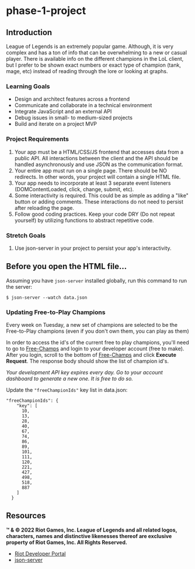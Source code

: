 # phase-1-project

## Introduction
League of Legends is an extremely popular game. Although, it is very complex and has a ton of info that can be overwhelming to a new or casual player.  There is available info on the different champions in the LoL client, but I prefer to be shown exact numbers or exact type of champion (tank, mage, etc) instead of reading through the lore or looking at graphs.

### Learning Goals
- Design and architect features across a frontend
- Communicate and collaborate in a technical environment
- Integrate JavaScript and an external API
- Debug issues in small- to medium-sized projects
- Build and iterate on a project MVP

### Project Requirements
1. Your app must be a HTML/CSS/JS frontend that accesses data from a public API. All interactions between the client and the API should be handled asynchronously and use JSON as the communication format.
2. Your entire app must run on a single page. There should be NO redirects. In other words, your project will contain a single HTML file.
3. Your app needs to incorporate at least 3 separate event listeners (DOMContentLoaded, click, change, submit, etc).
4. Some interactivity is required. This could be as simple as adding a "like" button or adding comments. These interactions do not need to persist after reloading the page.
5. Follow good coding practices. Keep your code DRY (Do not repeat yourself) by utilizing functions to abstract repetitive code.

### Stretch Goals
1. Use json-server in your project to persist your app's interactivity.

## Before you open the HTML file...
Assuming you have `json-server` installed globally, run this command to run the server:

```console
$ json-server --watch data.json
```

### Updating Free-to-Play Champions
Every week on Tuesday, a new set of champions are selected to be the Free-to-Play champions (even if you don't own them, you can play as them)

In order to access the id's of the current free to play champions, you'll need to go to [Free-Champs][] and login to your developer account (free to make). After you login, scroll to the bottom of [Free-Champs][] and click **Execute Request**. The response body should show the list of champion id's.

[Free-Champs]: https://developer.riotgames.com/apis#champion-v3/GET_getChampionInfo

*Your development API key expires every day. Go to your account dashboard to generate a new one. It is free to do so.*

Update the `"freeChampionIds"` key list in data.json:

```
"freeChampionIds": {
    "key": [
      10,
      13,
      28,
      40,
      67,
      74,
      86,
      89,
      101,
      111,
      120,
      221,
      427,
      498,
      518,
      887
    ]
  }
```

## Resources
**™ & © 2022 Riot Games, Inc.  League of Legends and all related logos, characters, names and distinctive likenesses thereof are exclusive property of Riot Games, Inc.  All Rights Reserved.**

- [Riot Developer Portal](https://developer.riotgames.com/)
- [json-server](https://www.npmjs.com/package/json-server)